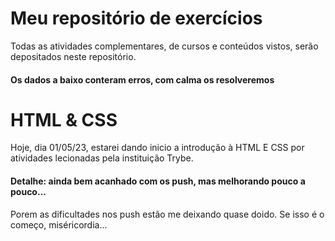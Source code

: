 # Meu repositório de exercícios

Todas as atividades complementares, de cursos e conteúdos vistos, serão depositados neste repositório.

#### Os dados a baixo conteram erros, com calma os resolveremos

# HTML & CSS

Hoje, dia 01/05/23, estarei dando inicio a introdução à HTML E CSS por atividades lecionadas pela instituição Trybe.

#### Detalhe: ainda bem acanhado com os push, mas melhorando pouco a pouco...

Porem as dificultades nos push estão me deixando quase doido. Se isso é o começo, miséricordia...
